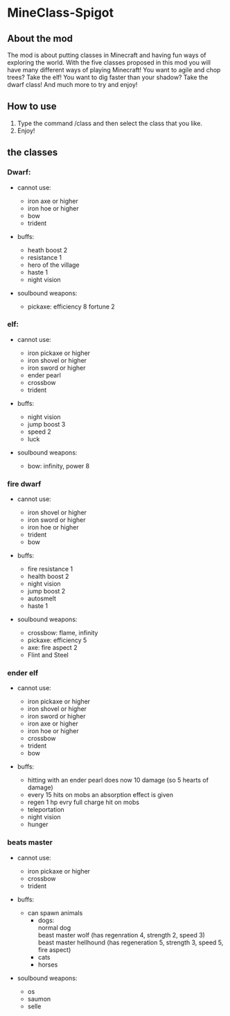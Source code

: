 ﻿# MineClass-Spigot
## About the mod
The mod is about putting classes in Minecraft and having fun ways of exploring the world. With the five classes proposed in this mod you will have many different ways of playing Minecraft! You want to agile and chop trees? Take the elf! You want to dig faster than your shadow? Take the dwarf class! And much more to try and enjoy!
## How to use
1. Type the command /class and then select the class that you like.
2. Enjoy!
## the classes
### Dwarf:
* cannot use:
  * iron axe or higher
  * iron hoe or higher 
  * bow
  * trident

* buffs:
  * heath boost 2
  * resistance 1
  * hero of the village
  * haste 1
  * night vision

* soulbound weapons:
  * pickaxe: efficiency 8 fortune 2

### elf:
* cannot use:
  * iron pickaxe or higher
  * iron shovel or higher
  * iron sword or higher
  * ender pearl
  * crossbow
  * trident

* buffs:
  * night vision
  * jump boost 3
  * speed 2
  * luck

* soulbound weapons:
  * bow: infinity, power 8

### fire dwarf
* cannot use:
  * iron shovel or higher
  * iron sword or higher
  * iron hoe or higher
  * trident
  * bow

* buffs:

  * fire resistance 1
  * health boost 2
  * night vision
  * jump boost 2
  * autosmelt
  * haste 1

* soulbound weapons:

  * crossbow: flame, infinity
  * pickaxe: efficiency 5
  * axe: fire aspect 2
  * Flint and Steel
### ender elf
* cannot use:

  * iron pickaxe or higher
  * iron shovel or higher
  * iron sword or higher
  * iron axe or higher
  * iron hoe or higher
  * crossbow
  * trident
  * bow

* buffs:

  * hitting with an ender pearl does now 10 damage (so 5 hearts of damage)
  * every 15 hits on mobs an absorption effect is given
  * regen 1 hp evry full charge hit on mobs
  * teleportation
  * night vision
  * hunger

### beats master
* cannot use:

  * iron pickaxe or higher
  * crossbow
  * trident

* buffs:

  * can spawn animals
    * dogs:  
      normal dog  
      beast master wolf (has regenration 4, strength 2, speed 3)  
      beast master hellhound (has regeneration 5, strength 3, speed 5, fire aspect)  
    * cats
    * horses
* soulbound weapons:
  * os
  * saumon
  * selle
